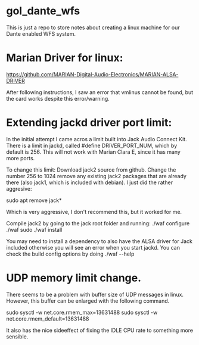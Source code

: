 # gol_dante_wfs
This is just a repo to store notes about creating a linux machine for our Dante enabled WFS system.

# Marian Driver for linux:

https://github.com/MARIAN-Digital-Audio-Electronics/MARIAN-ALSA-DRIVER

After following instructions, I saw an error that vmlinus cannot be found, but the card works despite this error/warning.

# Extending jackd driver port limit:

In the initial attempt I came acros a limit built into Jack Audio Connect Kit.
There is a limit in jackd, called #define DRIVER_PORT_NUM, which by default is 256. This will not work with Marian Clara E, since it has many more ports.

To change this limit:
Download jack2 source from github.
Change the number 256 to 1024
remove any existing jack2 packages that are already there (also jack1, which is included with debian). I just did the rather aggresive:

sudo apt remove jack*

Which is very aggressive, I don't recommend this, but it worked for me.

Compile jack2 by going to the jack root folder and running:
./waf configure
./waf
sudo ./waf install

You may need to install a dependency to also have the ALSA driver for Jack included otherwise you will see an error when you start jackd.
You can check the build config options by doing ./waf --help

# UDP memory limit change.

There seems to be a problem with buffer size of UDP messages in linux.
However, this buffer can be enlarged with the following command.

sudo sysctl -w net.core.rmem_max=13631488
sudo sysctl -w net.core.rmem_default=13631488

It also has the nice sideeffect of fixing the IDLE CPU rate to something more sensible. 

